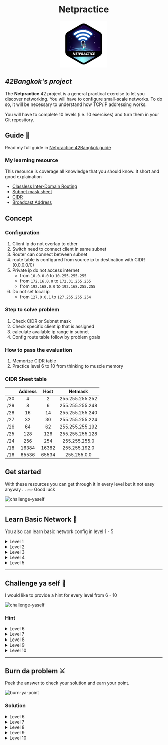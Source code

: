 <div align=center >
    <h1>Netpractice</h1>
    <img src="https://raw.githubusercontent.com/viruskizz/viruskizz-myutils/main/badge04-netpractice.png" alt="minishell badge" />
</div>

## _42Bangkok's project_

The **Netpractice** 42 project is a general practical exercise to let you discover networking. You will have to configure small-scale networks. To do so, it will be necessary to understand how TCP/IP addressing works.

You will have to complete 10 levels (i.e. 10 exercises) and turn them in your Git
repository.

## Guide :bookmark_tabs:

Read my full guide in [Netpractice 42Bangkok guide]

### My learning resource
This resource is coverage all knowledge that you should know. It short and good explaination

- [Classless Inter-Domain Routing]
- [Subnet mask sheet]
- [CIDR]
- [Broadcast Address]

## Concept

### Configuration
1. Client ip do not overlap to other
2. Switch need to connect client in same subnet
3. Router can connect between subnet
4. route table is configured from source ip to destination with CIDR (0.0.0.0/0)
5. Private ip do not access internet
    - from `10.0.0.0` to `10.255.255.255`
    - from `172.16.0.0` to `172.31.255.255`
    - from `192.168.0.0` to `192.168.255.255`
6. Do not set local ip
    - from `127.0.0.1` to `127.255.255.254`

### Step to solve problem
1. Check CIDR or Subnet mask
2. Check specific client ip that is assigned
3. calculate available ip range in subnet
4. Config route table follow by problem goals

### How to pass the evaluation

1. Memorize CIDR table
2. Practice level 6 to 10 from thinking to muscle memory

### CIDR Sheet table

|     | Address |  Host |     Netmask     |
|-----|:-------:|:-----:|:---------------:|
| /30 |    4    |    2  | 255.255.255.252 |
| /29 |    8    |    6  | 255.255.255.248 |
| /28 |   16    |   14  | 255.255.255.240 |
| /27 |   32    |   30  | 255.255.255.224 |
| /26 |   64    |   62  | 255.255.255.192 |
| /25 |  128    |  126  | 255.255.255.128 |
| /24 |  256    |  254  | 255.255.255.0   |
| /18 |  16384  | 16382 | 255.255.192.0   |
| /16 |  65536  | 65534 | 255.255.0.0     |

## Get started

With these resources you can get through it in every level but it not easy anyway
.
.
~~ Good luck

<div style="width: 50%; min-width: 480px">
    <img src="https://raw.githubusercontent.com/viruskizz/42bangkok-netpractice/main/assets/woff-cloud-fight.gif" alt="challenge-yaself">
</div>

---

## Learn Basic Network :book:

You also can learn basic network config in level 1 - 5

<details>
<summary>Level 1</summary>

Every client need to be set as different ip address.

<img src="https://github.com/viruskizz/42bangkok-netpractice/blob/main/solve/level1solve.png" alt="solve-level-1">
</details>

<details>
<summary>Level 2</summary>
Border ip is cannot be used because it is reserved for network transmission.

<img src="https://github.com/viruskizz/42bangkok-netpractice/blob/main/solve/level2solve.png" alt="solve-level-2">
</details>

<details>
<summary>Level 3</summary>
Border ip is cannot be used because it is reserved for network transmission.

<img src="https://github.com/viruskizz/42bangkok-netpractice/blob/main/solve/level3solve.png" alt="solve-level-3">
</details>

<details>
<summary>Level 4</summary>
Border ip is cannot be used because it is reserved for network transmission.

<img src="https://github.com/viruskizz/42bangkok-netpractice/blob/main/solve/level4solve.png" alt="solve-level-4">
</details>

<details>
<summary>Level 5</summary>
Border ip is cannot be used because it is reserved for network transmission.

<img src="https://github.com/viruskizz/42bangkok-netpractice/blob/main/solve/level5solve.png" alt="solve-level-5">
</details>

---

## Challenge ya self :game_die:

I would like to provide a hint for every level from 6 - 10

<div style="width: 50%; min-width: 480px">
    <img src="https://raw.githubusercontent.com/viruskizz/42bangkok-netpractice/main/assets/woff-sephiroth-burn.gif" alt="challenge-yaself">
</div>

### Hint 

<dl>
<details>
<summary>Level 6</summary>
<img src="https://raw.githubusercontent.com/viruskizz/42bangkok-netpractice/main/hint/level6hint.png" alt="hint-level-6">
</details>

<details>
<summary>Level 7</summary>
<img src="https://raw.githubusercontent.com/viruskizz/42bangkok-netpractice/main/hint/level7hint.png" alt="hint-level-7">
</details>

<details>
<summary>Level 8</summary>
<img src="https://raw.githubusercontent.com/viruskizz/42bangkok-netpractice/main/hint/level8hint.png" alt="hint-level-8">
</details>

<details>
<summary>Level 9</summary>
<img src="https://raw.githubusercontent.com/viruskizz/42bangkok-netpractice/main/hint/level9hint.png" alt="hint-level-9">
</details>

<details>
<summary>Level 10</summary>
<img src="https://raw.githubusercontent.com/viruskizz/42bangkok-netpractice/main/hint/level10hint.png" alt="hint-level-10">
</details>
</dl>

---

## Burn da problem :crossed_swords:

Peek the answer to check your solution and earn your point.

<div style="width: 50%; min-width: 480px">
    <img src="https://raw.githubusercontent.com/viruskizz/42bangkok-netpractice/main/assets/woff-tifa-burn.gif" alt="burn-ya-point">
</div>

### Solution

<details>
<summary>Level 6</summary>
<img src="https://github.com/viruskizz/42bangkok-netpractice/blob/main/solve/level6solve.png" alt="solve-level-6">
</details>

<details>
<summary>Level 7</summary>
<img src="https://github.com/viruskizz/42bangkok-netpractice/blob/main/solve/level7solve.png" alt="solve-level-7">
</details>

<details>
<summary>Level 8</summary>
<img src="https://github.com/viruskizz/42bangkok-netpractice/blob/main/solve/level8solve.png" alt="solve-level-8">
</details>

<details>
<summary>Level 9</summary>
<img src="https://github.com/viruskizz/42bangkok-netpractice/blob/main/solve/level9solve.png" alt="solve-level-9">
</details>

<details>
<summary>Level 10</summary>
<img src="https://github.com/viruskizz/42bangkok-netpractice/blob/main/solve/level10solve.png" alt="solve-level-10">
</details>

<!-- Link -->
[Netpractice 42Bangkok guide]: https://docs.google.com/presentation/d/e/2PACX-1vSHNDVR-drtwoUsNS-kfkYPyMKcTXB4X2i4kHyJlbCmz9thSo0-7GWev9-wIfE3HKHIS_bv5XJn2GCP/pub?start=false&loop=false&delayms=3000
[Classless Inter-Domain Routing]: https://en.wikipedia.org/wiki/Classless_Inter-Domain_Routing
[Subnet mask sheet]: https://dnsmadeeasy.com/support/subnet
[CIDR]: https://cidr.xyz/
[Broadcast Address]: https://en.wikipedia.org/wiki/Broadcast_address